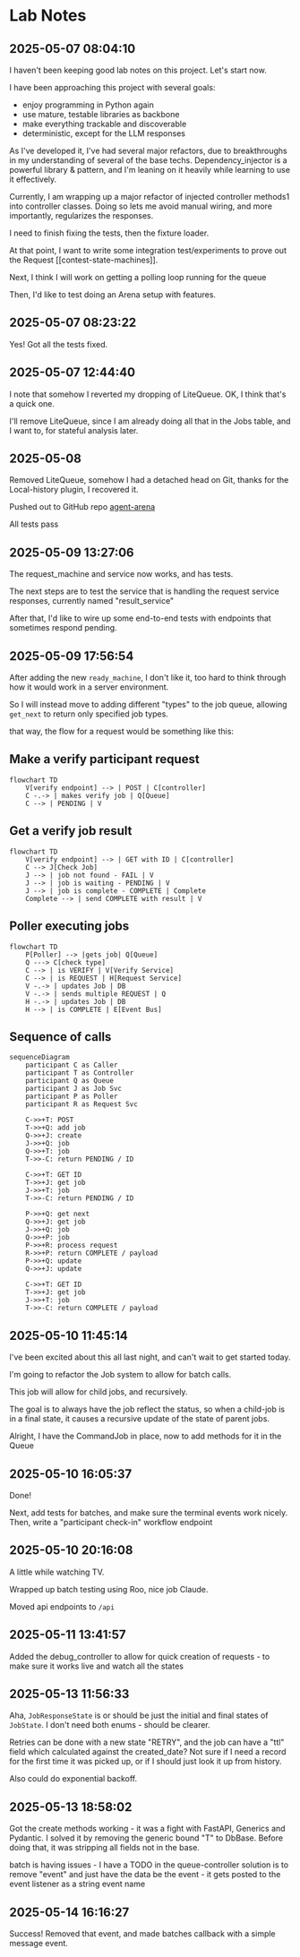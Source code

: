 # Lab Notes

## 2025-05-07 08:04:10

I haven't been keeping good lab notes on this project. Let's start now.

I have been approaching this project with several goals:

- enjoy programming in Python again
- use mature, testable libraries as backbone
- make everything trackable and discoverable
- deterministic, except for the LLM responses

As I've developed it, I've had several major refactors, due to breakthroughs in
my understanding of several of the base techs. Dependency_injector is a powerful
library & pattern, and I'm leaning on it heavily while learning to use it effectively.

Currently, I am wrapping up a major refactor of injected controller methods1 into controller classes.
Doing so lets me avoid manual wiring, and more importantly, regularizes the responses.

I need to finish fixing the tests, then the fixture loader.

At that point, I want to write some integration test/experiments to prove out the Request [[contest-state-machines]].

Next, I think I will work on getting a polling loop running for the queue

Then, I'd like to test doing an Arena setup with features.

## 2025-05-07 08:23:22

Yes! Got all the tests fixed.

## 2025-05-07 12:44:40

I note that somehow I reverted my dropping of LiteQueue.  OK, I think that's a quick one.

I'll remove LiteQueue, since I am already doing all that in the Jobs table, and I want to, for stateful analysis later.

## 2025-05-08

Removed LiteQueue, somehow I had a detached head on Git, thanks for the Local-history plugin, I recovered it.

Pushed out to GitHub repo [agent-arena](https://github.com/0xbeedao/agent-arena?tab=readme-ov-file)

All tests pass

## 2025-05-09 13:27:06

The request_machine and service now works, and has tests.

The next steps are to test the service that is handling the request service responses, currently
named "result_service"

After that, I'd like to wire up some end-to-end tests with endpoints that sometimes respond pending.

## 2025-05-09 17:56:54

After adding the new `ready_machine`, I don't like it, too hard to think through how it would work in
a server environment.

So I will instead move to adding different "types" to the job queue, allowing `get_next` to return only specified job types.

that way, the flow for a request would be something like this:

## Make a verify participant request

```mermaid
flowchart TD
    V[verify endpoint] --> | POST | C[controller]
    C -.-> | makes verify job | Q[Queue]
    C --> | PENDING | V
```

## Get a verify job result

```mermaid
flowchart TD
    V[verify endpoint] --> | GET with ID | C[controller]
    C --> J[Check Job]
    J --> | job not found - FAIL | V
    J --> | job is waiting - PENDING | V
    J --> | job is complete - COMPLETE | Complete
    Complete --> | send COMPLETE with result | V

```

## Poller executing jobs

```mermaid
flowchart TD
    P[Poller] --> |gets job| Q[Queue]
    Q ---> C[check type]
    C --> | is VERIFY | V[Verify Service]
    C --> | is REQUEST | H[Request Service]
    V -.-> | updates Job | DB
    V -.-> | sends multiple REQUEST | Q
    H -.-> | updates Job | DB
    H --> | is COMPLETE | E[Event Bus]
```

## Sequence of calls

```mermaid
sequenceDiagram
    participant C as Caller
    participant T as Controller
    participant Q as Queue
    participant J as Job Svc
    participant P as Poller
    participant R as Request Svc
    
    C->>+T: POST
    T->>+Q: add job
    Q->>+J: create
    J->>+Q: job
    Q->>+T: job
    T->>-C: return PENDING / ID
    
    C->>+T: GET ID
    T->>+J: get job
    J->>+T: job
    T->>-C: return PENDING / ID
    
    P->>+Q: get next
    Q->>+J: get job
    J->>+Q: job
    Q->>+P: job
    P->>+R: process request
    R->>+P: return COMPLETE / payload
    P->>+Q: update
    Q->>+J: update

    C->>+T: GET ID
    T->>+J: get job
    J->>+T: job
    T->>-C: return COMPLETE / payload
```

## 2025-05-10 11:45:14

I've been excited about this all last night, and can't wait to get started today.

I'm going to refactor the Job system to allow for batch calls.

This job will allow for child jobs, and recursively.

The goal is to always have the job reflect the status, so when a child-job is in a final state, it causes a recursive update of the state of parent jobs.

Alright, I have the CommandJob in place, now to add methods for it in the Queue

## 2025-05-10 16:05:37

Done!

Next, add tests for batches, and make sure the terminal events work nicely.
Then, write a "participant check-in" workflow endpoint

## 2025-05-10 20:16:08

A little while watching TV.

Wrapped up batch testing using Roo, nice job Claude.

Moved api endpoints to `/api`

## 2025-05-11 13:41:57

Added the debug_controller to allow for quick creation of requests - to make sure it works live and watch all the states

## 2025-05-13 11:56:33

Aha, `JobResponseState` is or should be just the initial and final states of `JobState`. I don't need both enums - should be clearer.

Retries can be done with a new state "RETRY", and the job can have a "ttl" field which calculated against the created_date?  Not sure if I need a record for the first time it was picked up, or if I should just look it up from history.

Also could do exponential backoff.

## 2025-05-13 18:58:02

Got the create methods working - it was a fight with FastAPI, Generics and Pydantic.  I solved it by removing the generic bound "T" to DbBase. Before doing that, it was stripping all fields not in the base.

batch is having issues - I have a TODO in the queue-controller
solution is to remove "event" and just have the data be the event - it gets posted to the event listener as a string event name

## 2025-05-14 16:16:27

Success! Removed that event, and made batches callback with a simple message event.